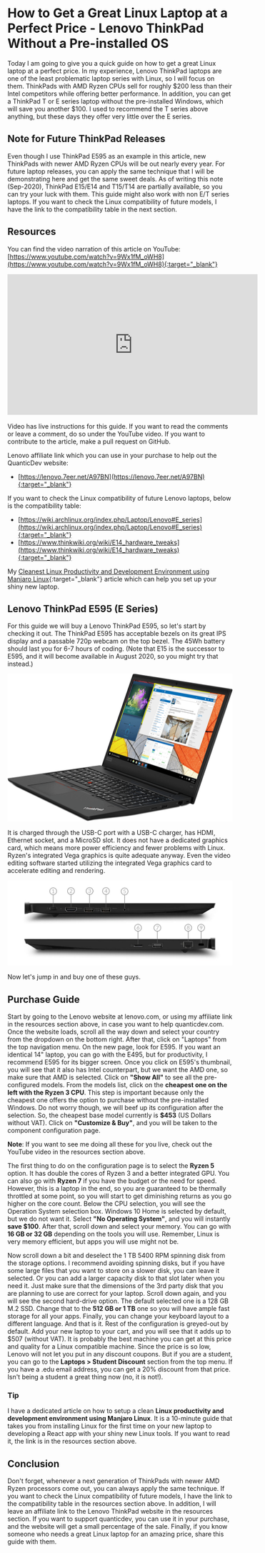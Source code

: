 # How to Get a Great Linux Laptop at a Perfect Price - Lenovo ThinkPad Without a Pre-installed OS
Today I am going to give you a quick guide on how to get a great Linux laptop at a perfect price. In my experience, Lenovo ThinkPad laptops are one of the least problematic laptop series with Linux, so I will focus on them. ThinkPads with AMD Ryzen CPUs sell for roughly $200 less than their Intel competitors while offering better performance. In addition, you can get a ThinkPad T or E series laptop without the pre-installed Windows, which will save you another $100. I used to recommend the T series above anything, but these days they offer very little over the E series.

## Note for Future ThinkPad Releases
Even though I use ThinkPad E595 as an example in this article, new ThinkPads with newer AMD Ryzen CPUs will be out nearly every year. For future laptop releases, you can apply the same technique that I will be demonstrating here and get the same sweet deals. As of writing this note (Sep-2020), ThinkPad E15/E14 and T15/T14 are partially available, so you can try your luck with them. This guide might also work with non E/T series laptops. If you want to check the Linux compatibility of future models, I have the link to the compatibility table in the next section.

## Resources
You can find the video narration of this article on YouTube: [https://www.youtube.com/watch?v=9Wx1fM_oWH8](https://www.youtube.com/watch?v=9Wx1fM_oWH8){:target="_blank"}

<iframe width="560" height="315" src="https://www.youtube.com/embed/9Wx1fM_oWH8" frameborder="0" allow="accelerometer; autoplay; encrypted-media; gyroscope; picture-in-picture" allowfullscreen></iframe>

Video has live instructions for this guide. If you want to read the comments or leave a comment, do so under the YouTube video. If you want to contribute to the article, make a pull request on GitHub.

Lenovo affiliate link which you can use in your purchase to help out the QuanticDev website:
* [https://lenovo.7eer.net/A97BN](https://lenovo.7eer.net/A97BN){:target="_blank"}

If you want to check the Linux compatibility of future Lenovo laptops, below is the compatibility table:
* [https://wiki.archlinux.org/index.php/Laptop/Lenovo#E_series](https://wiki.archlinux.org/index.php/Laptop/Lenovo#E_series){:target="_blank"}
* [https://www.thinkwiki.org/wiki/E14_hardware_tweaks](https://www.thinkwiki.org/wiki/E14_hardware_tweaks){:target="_blank"}

My [Cleanest Linux Productivity and Development Environment using Manjaro Linux](/articles/manjaro-linux-productivity-machine){:target="_blank"} article which can help you set up your shiny new laptop.

## Lenovo ThinkPad E595 (E Series)
For this guide we will buy a Lenovo ThinkPad E595, so let's start by checking it out. The ThinkPad E595 has acceptable bezels on its great IPS display and a passable 720p webcam on the top bezel. The 45Wh battery should last you for 6-7 hours of coding. (Note that E15 is the successor to E595, and it will become available in August 2020, so you might try that instead.)

![Lenovo ThinkPad E595](media/lenovo_thinkpad_e595.png)

It is charged through the USB-C port with a USB-C charger, has HDMI, Ethernet socket, and a MicroSD slot. It does not have a dedicated graphics card, which means more power efficiency and fewer problems with Linux. Ryzen's integrated Vega graphics is quite adequate anyway. Even the video editing software started utilizing the integrated Vega graphics card to accelerate editing and rendering.

![Lenovo ThinkPad E595 Ports](media/lenovo_thinkpad_e595_ports.jpg)

Now let's jump in and buy one of these guys.

## Purchase Guide
Start by going to the Lenovo website at lenovo.com, or using my affiliate link in the resources section above, in case you want to help quanticdev.com. Once the website loads, scroll all the way down and select your country from the dropdown on the bottom right. After that, click on "Laptops" from the top navigation menu. On the new page, look for E595. If you want an identical 14" laptop, you can go with the E495, but for productivity, I recommend E595 for its bigger screen. Once you click on E595's thumbnail, you will see that it also has Intel counterpart, but we want the AMD one, so make sure that AMD is selected. Click on **"Show All"** to see all the pre-configured models. From the models list, click on the **cheapest one on the left with the Ryzen 3 CPU**. This step is important because only the cheapest one offers the option to purchase without the pre-installed Windows. Do not worry though, we will beef up its configuration after the selection. So, the cheapest base model currently is **$453** (US Dollars without VAT). Click on **"Customize & Buy"**, and you will be taken to the component configuration page.

**Note**: If you want to see me doing all these for you live, check out the YouTube video in the resources section above.

The first thing to do on the configuration page is to select the **Ryzen 5** option. It has double the cores of Ryzen 3 and a better integrated GPU. You can also go with **Ryzen 7** if you have the budget or the need for speed. However, this is a laptop in the end, so you are guaranteed to be thermally throttled at some point, so you will start to get diminishing returns as you go higher on the core count. Below the CPU selection, you will see the Operation System selection box. Windows 10 Home is selected by default, but we do not want it. Select **"No Operating System"**, and you will instantly **save $100**. After that, scroll down and select your memory. You can go with **16 GB or 32 GB** depending on the tools you will use. Remember, Linux is very memory efficient, but apps you will use might not be.

Now scroll down a bit and deselect the 1 TB 5400 RPM spinning disk from the storage options. I recommend avoiding spinning disks, but if you have some large files that you want to store on a slower disk, you can leave it selected. Or you can add a larger capacity disk to that slot later when you need it. Just make sure that the dimensions of the 3rd party disk that you are planning to use are correct for your laptop. Scroll down again, and you will see the second hard-drive option. The default selected one is a 128 GB M.2 SSD. Change that to the **512 GB or 1 TB** one so you will have ample fast storage for all your apps. Finally, you can change your keyboard layout to a different language. And that is it. Rest of the configuration is greyed-out by default. Add your new laptop to your cart, and you will see that it adds up to $507 (without VAT). It is probably the best machine you can get at this price and quality for a Linux compatible machine. Since the price is so low, Lenovo will not let you put in any discount coupons. But if you are a student, you can go to the **Laptops > Student Discount** section from the top menu. If you have a .edu email address, you can get a 20% discount from that price. Isn't being a student a great thing now (no, it is not!).

### Tip
I have a dedicated article on how to setup a clean **Linux productivity and development environment using Manjaro Linux**. It is a 10-minute guide that takes you from installing Linux for the first time on your new laptop to developing a React app with your shiny new Linux tools. If you want to read it, the link is in the resources section above.

## Conclusion
Don't forget, whenever a next generation of ThinkPads with newer AMD Ryzen processors come out, you can always apply the same technique. If you want to check the Linux compatibility of future models, I have the link to the compatibility table in the resources section above. In addition, I will leave an affiliate link to the Lenovo ThinkPad website in the resources section. If you want to support quanticdev, you can use it in your purchase, and the website will get a small percentage of the sale. Finally, if you know someone who needs a great Linux laptop for an amazing price, share this guide with them.
